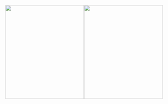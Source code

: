 <div style='display:flex'>
  <img style='display:block' height="300px" width='100%' src="https://github-readme-stats.vercel.app/api/top-langs/?username=satsera2019&layout=compact&langs_count=15&theme=dark"/> 
  <img style='display:block' height="300px" width='100%' src="https://github-readme-stats.vercel.app/api?username=satsera2019&show_icons=true&theme=dark"/>
</div>
